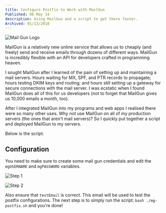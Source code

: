```yaml
---
title: Configure Postfix to Work with MailGun
Published: 06 May 14
description: Using MailGun and a script to get there faster.
Archived: 01/13/2018
---
```


![Mail Gun Logo](/content/images/2014/May/mailgun_logo.png)

MailGun is a relatively new online service that allows us to cheaply (and freely) send and receive emails through dozens of different ways. MailGun is incredibly flexible with an API for developers crafted in programming heaven.

I sought MailGun after I learned of the pain of setting up and maintaining a mail servers. Hours waiting for MX, SPF, and PTR records to propagate; hours testing DKIM keys and routing; and hours still setting up a gateway for secure connections with the mail server. I was ecstatic when I found MailGun does all of this for us developers (not to forget that MailGun gives us 10,000 emails a month, too).

After I integrated MailGun into my programs and web apps I realised there were so many other uses. Why not use MailGun on all of my production servers (the ones that aren't mail servers)? So I quickly put together a script and deployed MailGun to my servers.

Below is the script:

<code data-gist-id="a8946bc00cd73c51d82c"></code>

## Configuration

You need to make sure to create some mail gun credentials and edit the `mgUSERNAME` and `mgPASSWORD` variables.

![Step 1](/content/images/2014/May/mailgun-1-1.png)

![Step 2](/content/images/2014/May/mailgun-2-1.png)

Also ensure that `testEmail` is correct. This email will be used to test the postfix configurations. The next step is to simply run the script: ```bash ./mg-postfix.sh``` and you're done!

